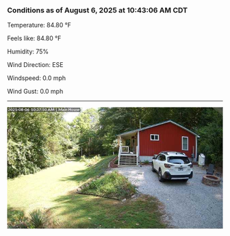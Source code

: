### Conditions as of August 6, 2025 at 10:43:06 AM CDT 

Temperature: 84.80 &deg;F

Feels like: 84.80 &deg;F

Humidity: 75%

Wind Direction: ESE

Windspeed: 0.0 mph

Wind Gust: 0.0 mph

---

<img src="./images/latest.jpeg"/>

